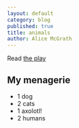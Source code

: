 ```yaml
---
layout: default
category: blog
published: true
title: animals
author: Alice McGrath
---
```


Read [the play](https://digbmc.github.io/emperor-moon/playtext/)

## My menagerie

- 1 dog
- 2 cats
- 1 axolotl!
- 2 humans
